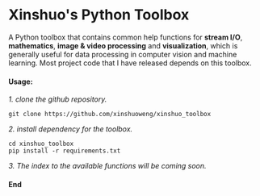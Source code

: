 # Xinshuo's Python Toolbox
A Python toolbox that contains common help functions for **stream I/O**, **mathematics**, **image & video processing** and **visualization**, which is generally useful for data processing in computer vision and machine learning. Most project code that I have released depends on this toolbox.

#### Usage:

*1. clone the github repository.*
~~~shell
git clone https://github.com/xinshuoweng/xinshuo_toolbox
~~~

*2. install dependency for the toolbox.*
~~~shell
cd xinshuo_toolbox
pip install -r requirements.txt
~~~

*3. The index to the available functions will be coming soon.*

#### End
